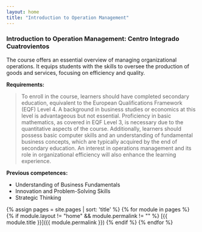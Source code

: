 ```yaml
---
layout: home
title: "Introduction to Operation Management"
---
```


### Introduction to Operation Management: Centro Integrado Cuatrovientos

The course offers an essential overview of managing organizational operations. It equips students with the skills to oversee the production of goods and services, focusing on efficiency and quality.

**Requirements:**
  > To enroll in the course, learners should have completed secondary education, equivalent to the European Qualifications Framework (EQF) Level 4. A background in business studies or economics at this level is advantageous but not essential. Proficiency in basic mathematics, as covered in EQF Level 3, is necessary due to the quantitative aspects of the course. Additionally, learners should possess basic computer skills and an understanding of fundamental business concepts, which are typically acquired by the end of secondary education. An interest in operations management and its role in organizational efficiency will also enhance the learning experience.

**Previous competences:**
  - Understanding of Business Fundamentals
  - Innovation and Problem-Solving Skills
  - Strategic Thinking

{% assign pages = site.pages | sort: 'title'    %}
{% for module in pages %}
{% if module.layout != "home" && module.permalink != "" %}
[{{ module.title }}]({{ module.permalink }})
{% endif %}
{% endfor %}



